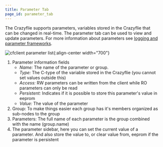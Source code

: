 ```yaml
---
title: Parameter Tab
page_id: parameter_tab
---
```


The Crazyflie supports parameters, variables stored in the Crazyflie
that can be changed in real-time. The parameter tab can be used to view
and update parameters. For more information about parameters see
[logging and parameter frameworks](https://www.bitcraze.io/documentation/repository/crazyflie-firmware/master/userguides/logparam/).

![cfclient parameter list](/docs/images/cfclient_param.png){:align-center width="700"}

1.  Parameter information fields
       * *Name:* The name of the parameter or group.
       * *Type:* The C-type of the variable stored in the Crazyflie (you cannot set values outside this)
       * *Access:* RW parameters can be written from the client while RO parameters can only be read
       * *Persistent:* Indicates if it is possible to store this parameter's value in eeprom
       * *Value:* The value of the parameter
2. Group: To make things easier each group has it's members organized as sub-nodes to the group
3. Parameters: The full name of each parameter is the group combined with the name (group.name)
4. The parameter sidebar, here you can set the current value of a parameter. And also store the value to, or clear value from, eeprom if the parameter is persistent
